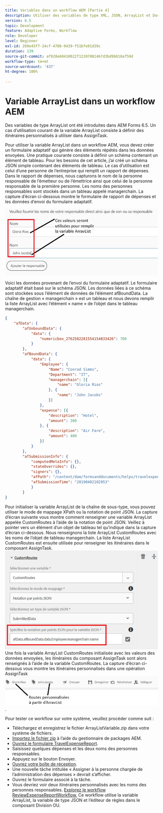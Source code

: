 ```yaml
---
title: Variables dans un workflow AEM [Partie 4]
description: Utiliser des variables de type XML, JSON, ArrayList et Document dans un workflow AEM
version: 6.5
topic: Development
feature: Adaptive Forms, Workflow
role: Developer
level: Beginner
exl-id: 269e43f7-24cf-4786-9439-f51bfe91d39c
duration: 139
source-git-commit: af928e60410022f12207082467d3bd9b818af59d
workflow-type: tm+mt
source-wordcount: '437'
ht-degree: 100%

---
```


# Variable ArrayList dans un workflow AEM

Des variables de type ArrayList ont été introduites dans AEM Forms 6.5. Un cas d’utilisation courant de la variable ArrayList consiste à définir des itinéraires personnalisés à utiliser dans AssignTask.

Pour utiliser la variable ArrayList dans un workflow AEM, vous devez créer un formulaire adaptatif qui génère des éléments répétés dans les données envoyées. Une pratique courante consiste à définir un schéma contenant un élément de tableau. Pour les besoins de cet article, j’ai créé un schéma JSON simple contenant des éléments de tableau. Le cas d’utilisation est celui d’une personne de l’entreprise qui remplit un rapport de dépenses. Dans le rapport de dépenses, nous capturons le nom de la personne responsable de l’émetteur ou de l’émettrice ainsi que celui de la personne responsable de la première personne. Les noms des personnes responsables sont stockés dans un tableau appelé managerchain. La capture d’écran ci-dessous montre le formulaire de rapport de dépenses et les données d’envoi du formulaire adaptatif.

![expensereport](assets/expensereport.jpg)

Voici les données provenant de l’envoi du formulaire adaptatif. Le formulaire adaptatif était basé sur le schéma JSON. Les données liées à ce schéma sont stockées sous l’élément de données de l’élément afBoundData. La chaîne de gestion « managerchain » est un tableau et nous devons remplir la liste ArrayList avec l’élément « name » de l’objet dans le tableau managerchain.

```json
{
    "afData": {
        "afUnboundData": {
            "data": {
                "numericbox_2762582281554154833426": 700
            }
        },
        "afBoundData": {
            "data": {
                "Employee": {
                    "Name": "Conrad Simms",
                    "Department": "IT",
                    "managerchain": [{
                        "name": "Gloria Rios"
                    }, {
                        "name": "John Jacobs"
                    }]
                },
                "expense": [{
                    "description": "Hotel",
                    "amount": 300
                }, {
                    "description": "Air Fare",
                    "amount": 400
                }]
            }
        },
        "afSubmissionInfo": {
            "computedMetaInfo": {},
            "stateOverrides": {},
            "signers": {},
            "afPath": "/content/dam/formsanddocuments/helpx/travelexpensereport",
            "afSubmissionTime": "20190402102953"
            }
        }
}
```

Pour initialiser la variable ArrayList de la chaîne de sous-type, vous pouvez utiliser le mode de mappage XPath ou la notation de point JSON. La capture d’écran suivante vous montre comment renseigner une variable ArrayList appelée CustomRoutes à l’aide de la notation de point JSON. Veillez à pointer vers un élément d’un objet de tableau tel qu’indiqué dans la capture d’écran ci-dessous. Nous renseignons la liste ArrayList CustomRoutes avec les noms de l’objet de tableau managerchain.
La liste ArrayList CustomRoutes est ensuite utilisée pour renseigner les itinéraires dans le composant AssignTask.
![customroutes](assets/arraylist.jpg)
Une fois la variable ArrayList CustomRoutes initialisée avec les valeurs des données envoyées, les itinéraires du composant AssignTask sont alors renseignés à l’aide de la variable CustomRoutes. La capture d’écran ci-dessous vous montre les itinéraires personnalisés dans une opération AssignTask
![asingtask](assets/customactions.jpg).

Pour tester ce workflow sur votre système, veuillez procéder comme suit :

* Téléchargez et enregistrez le fichier ArrayListVariable.zip dans votre système de fichiers.
* [Importez le fichier zip](assets/arraylistvariable.zip) à l’aide du gestionnaire de packages AEM.
* [Ouvrez le formulaire TravelExpenseReport](http://localhost:4502/content/dam/formsanddocuments/helpx/travelexpensereport/jcr:content?wcmmode=disabled).
* Saisissez quelques dépenses et les deux noms des personnes responsables.
* Appuyez sur le bouton Envoyer.
* [Ouvrez votre boîte de réception](http://localhost:4502/aem/inbox).
* Une nouvelle tâche intitulée « Assigner à la personne chargée de l’administration des dépenses » devrait s’afficher.
* Ouvrez le formulaire associé à la tâche.
* Vous devriez voir deux itinéraires personnalisés avec les noms des personnes responsables.
  [Explorez le workflow ReviewExpenseReportWorkflow.](http://localhost:4502/editor.html/conf/global/settings/workflow/models/ReviewExpenseReport.html) Ce workflow utilise la variable ArrayList, la variable de type JSON et l’éditeur de règles dans le composant Division OU.
